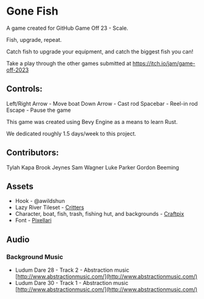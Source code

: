 # Gone Fish
A game created for GitHub Game Off 23 - Scale.

Fish, upgrade, repeat.

Catch fish to upgrade your equipment, and catch the biggest fish you can!

Take a play through the other games submitted at https://itch.io/jam/game-off-2023

## Controls:
Left/Right Arrow - Move boat
Down Arrow - Cast rod
Spacebar - Reel-in rod
Escape - Pause the game

This game was created using Bevy Engine as a means to learn Rust.

We dedicated roughly 1.5 days/week to this project.

## Contributors: 
Tylah Kapa
Brook Jeynes
Sam Wagner
Luke Parker
Gordon Beeming

## Assets
- Hook - @awildshun
- Lazy River Tileset - [Critters](./assets/critters/Readme.txt)
- Character, boat, fish, trash, fishing hut, and backgrounds - [Craftpix](./assets/craftpix/License.txt)
- Font - [Pixellari](./assets/craftpix/Font.txt)


## Audio

### Background Music
- Ludum Dare 28 - Track 2 - Abstraction music [http://www.abstractionmusic.com/](http://www.abstractionmusic.com/)
- Ludum Dare 30 - Track 1 - Abstraction music [http://www.abstractionmusic.com/](http://www.abstractionmusic.com/)
